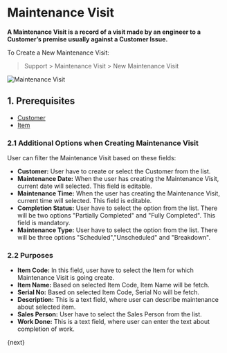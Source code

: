 <!-- add-breadcrumbs -->
# Maintenance Visit

**A Maintenance Visit is a record of a visit made by an engineer to a
Customer’s premise usually against a Customer Issue.**

To Create a New Maintenance Visit:
> Support > Maintenance Visit > New Maintenance Visit

<img class="screenshot" alt="Maintenance Visit" src="{{docs_base_url}}/assets/img/support/maintenance-visit.png">

## 1. Prerequisites

  * [Customer](docs/user/manual/en/CRM/customer)
  * [Item](docs/user/manual/en/stock/item)

### 2.1 Additional Options when Creating Maintenance Visit

User can filter the Maintenance Visit based on these fields:

* **Customer:** User have to create or select the Customer from the list.
* **Maintenance Date:** When the user has creating the Maintenance Visit, current date will selected. This field is editable.
* **Maintenance Time:** When the user has creating the Maintenance Visit, current time will selected. This field is editable.
* **Completion Status:** User have to select the option from the list. There will be two options "Partially Completed" and "Fully Completed". This field is mandatory.
* **Maintenance Type:** User have to select the option from the list. There will be three options "Scheduled","Unscheduled" and "Breakdown".

### 2.2 Purposes
* **Item Code:** In this field, user have to select the Item for which Maintenance Visit is going create.
* **Item Name:** Based on selected Item Code, Item Name will be fetch.
* **Serial No:** Based on selected Item Code, Serial No will be fetch.
* **Description:** This is a text field, where user can describe maintenance about selected item.
* **Sales Person:** User have to select the Sales Person from the list.
* **Work Done:** This is a text field, where user can enter the text about completion of work.


{next}
